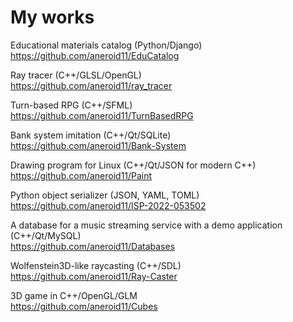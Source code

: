 # My works

Educational materials catalog (Python/Django)
https://github.com/aneroid11/EduCatalog

Ray tracer (C++/GLSL/OpenGL)  
https://github.com/aneroid11/ray_tracer 

Turn-based RPG (C++/SFML)  
https://github.com/aneroid11/TurnBasedRPG

Bank system imitation (C++/Qt/SQLite)  
https://github.com/aneroid11/Bank-System

Drawing program for Linux (C++/Qt/JSON for modern C++)  
https://github.com/aneroid11/Paint

Python object serializer (JSON, YAML, TOML)  
https://github.com/aneroid11/ISP-2022-053502

A database for a music streaming service with a demo application (C++/Qt/MySQL)  
https://github.com/aneroid11/Databases

Wolfenstein3D-like raycasting (C++/SDL)  
https://github.com/aneroid11/Ray-Caster

3D game in C++/OpenGL/GLM  
https://github.com/aneroid11/Cubes
